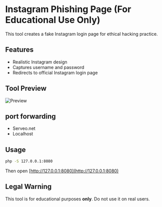 # Instagram Phishing Page (For Educational Use Only)

This tool creates a fake Instagram login page for ethical hacking practice.

## Features
- Realistic Instagram design
- Captures username and password
- Redirects to official Instagram login page

## Tool Preview

![Preview](screenshot/tool-preview.png)

## port forwarding 
- Serveo.net
- Localhost 


## Usage

```bash
php -S 127.0.0.1:8080
```

Then open [http://127.0.0.1:8080](http://127.0.0.1:8080)

## Legal Warning
This tool is for educational purposes **only**. Do not use it on real users.
